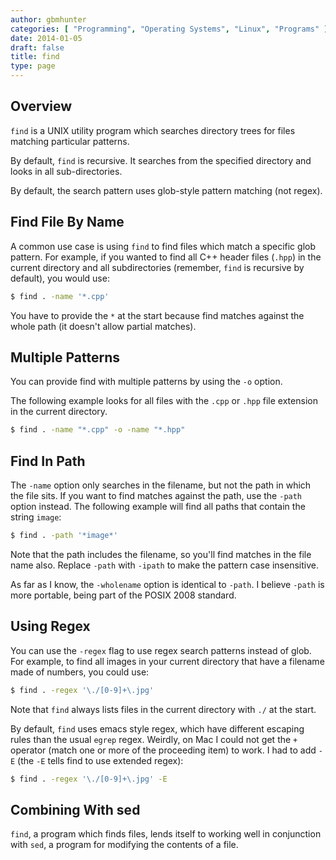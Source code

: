 ```yaml
---
author: gbmhunter
categories: [ "Programming", "Operating Systems", "Linux", "Programs" ]
date: 2014-01-05
draft: false
title: find
type: page
---
```


## Overview

`find` is a UNIX utility program which searches directory trees for files matching particular patterns.

By default, `find` is recursive. It searches from the specified directory and looks in all sub-directories.

By default, the search pattern uses glob-style pattern matching (not regex).

## Find File By Name

A common use case is using `find` to find files which match a specific glob pattern. For example, if you wanted to find all C++ header files (`.hpp`) in the current directory and all subdirectories (remember, `find` is recursive by default), you would use:

```sh
$ find . -name '*.cpp'
```

You have to provide the `*` at the start because find matches against the whole path (it doesn't allow partial matches).

## Multiple Patterns

You can provide find with multiple patterns by using the `-o` option.

The following example looks for all files with the `.cpp` or `.hpp` file extension in the current directory.

```sh    
$ find . -name "*.cpp" -o -name "*.hpp"
```

## Find In Path

The `-name` option only searches in the filename, but not the path in which the file sits. If you want to find matches against the path, use the `-path` option instead. The following example will find all paths that contain the string `image`:

```sh
$ find . -path '*image*'
```

Note that the path includes the filename, so you'll find matches in the file name also. Replace `-path` with `-ipath` to make the pattern case insensitive.

As far as I know, the `-wholename` option is identical to `-path`. I believe `-path` is more portable, being part of the POSIX 2008 standard.

## Using Regex

You can use the `-regex` flag to use regex search patterns instead of glob. For example, to find all images in your current directory that have a filename made of numbers, you could use:

```sh
$ find . -regex '\./[0-9]+\.jpg'
```

Note that `find` always lists files in the current directory with `./` at the start.

By default, `find` uses emacs style regex, which have different escaping rules than the usual `egrep` regex. Weirdly, on Mac I could not get the `+` operator (match one or more of the proceeding item) to work. I had to add `-E` (the `-E` tells find to use extended regex):

```sh
$ find . -regex '\./[0-9]+\.jpg' -E
```

## Combining With sed

`find`, a program which finds files, lends itself to working well in conjunction with `sed`, a program for modifying the contents of a file.
